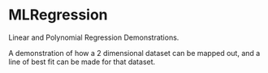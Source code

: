 # MLRegression

Linear and Polynomial Regression Demonstrations.

A demonstration of how a 2 dimensional dataset can be mapped out, and a line of best fit can be made for that dataset.
